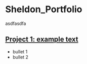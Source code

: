 # Sheldon_Portfolio

asdfasdfa

## [Project 1: example text](https://github.com/sheldonkappel/COVID_data_exploration)
* bullet 1
* bullet 2
